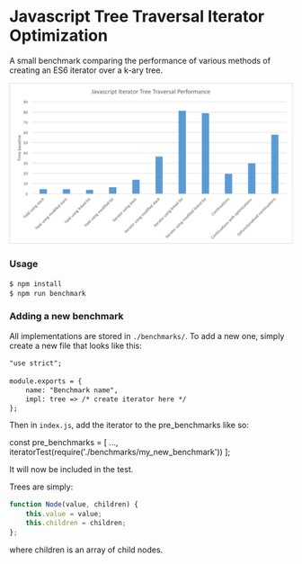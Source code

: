 # Javascript Tree Traversal Iterator Optimization 

A small benchmark comparing the performance of various methods of creating an ES6 iterator over a k-ary tree.

<div align="center" >
    <img src="https://raw.githubusercontent.com/mattbierner/javascript-tree-traversal-iterator-optimization/master/documentation/perf-chart.png" alt="Apep" />
</div>


### Usage

```bash
$ npm install
$ npm run benchmark
```

### Adding a new benchmark
All implementations are stored in `./benchmarks/`. To add a new one, simply create a new file that looks like this:

```
"use strict";

module.exports = {
    name: "Benchmark name",
    impl: tree => /* create iterator here */
};
```

Then in `index.js`, add the iterator to the pre_benchmarks like so:

const pre_benchmarks = [
    ...,
    iteratorTest(require('./benchmarks/my_new_benchmark'))
];

It will now be included in the test.

Trees are simply:

```js
function Node(value, children) {
    this.value = value;
    this.children = children;
};
```

where children is an array of child nodes.

